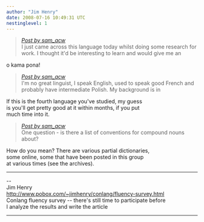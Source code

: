 ```yaml
---
author: "Jim Henry"
date: 2008-07-16 10:49:31 UTC
nestinglevel: 1
---
```

> [_Post by sam\_acw_](/46p3RqX2/toki-mi-sin#post1)  
> I just came across this language today whilst doing some research for  
> work. I thought it'd be interesting to learn and would give me an  
> 

o kama pona!  

> [_Post by sam\_acw_](/46p3RqX2/toki-mi-sin#post1)  
> I'm no great linguist, I speak English, used to speak good French and  
> probably have intermediate Polish. My background is in  
> 

If this is the fourth language you've studied, my guess  
is you'll get pretty good at it within months, if you put  
much time into it.  

> [_Post by sam\_acw_](/46p3RqX2/toki-mi-sin#post1)  
> One question - is there a list of conventions for compound nouns about?  
> 

How do you mean? There are various partial dictionaries,  
some online, some that have been posted in this group  
at various times (see the archives).  

***

\--  
Jim Henry  
http://www.pobox.com/~jimhenry/conlang/fluency-survey.html  
Conlang fluency survey -- there's still time to participate before  
I analyze the results and write the article  


***